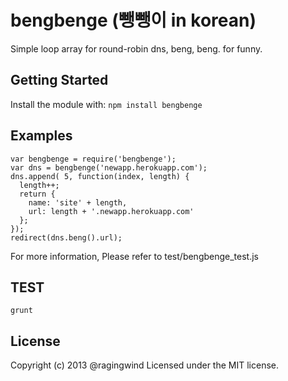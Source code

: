# bengbenge (뺑뺑이 in korean)

Simple loop array for round-robin dns, beng, beng. for funny.

## Getting Started

Install the module with: `npm install bengbenge`

## Examples

    var bengbenge = require('bengbenge');
    var dns = bengbenge('newapp.herokuapp.com');
    dns.append( 5, function(index, length) {
      length++;
      return {
        name: 'site' + length,
        url: length + '.newapp.herokuapp.com'
      };
    });
    redirect(dns.beng().url);

For more information, Please refer to test/bengbenge_test.js

## TEST

    grunt

## License
Copyright (c) 2013 @ragingwind
Licensed under the MIT license.
